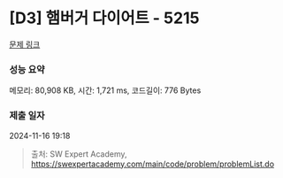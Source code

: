 # [D3] 햄버거 다이어트 - 5215 

[문제 링크](https://swexpertacademy.com/main/code/problem/problemDetail.do?contestProbId=AWT-lPB6dHUDFAVT) 

### 성능 요약

메모리: 80,908 KB, 시간: 1,721 ms, 코드길이: 776 Bytes

### 제출 일자

2024-11-16 19:18



> 출처: SW Expert Academy, https://swexpertacademy.com/main/code/problem/problemList.do